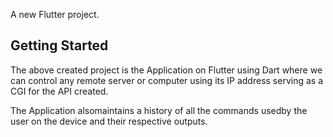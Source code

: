 

A new Flutter project.

## Getting Started

The above created project is the Application on Flutter using Dart where we can control any remote server or computer using its IP address serving as a CGI for the API created.


The Application alsomaintains a history of all the commands usedby the user on the device and their respective outputs.









